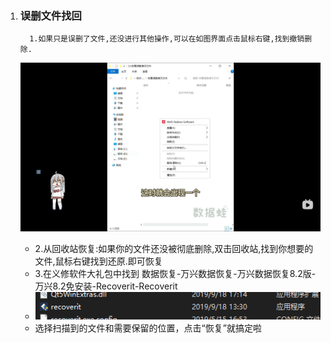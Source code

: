 1. ###   误删文件找回

         1.如果只是误删了文件,还没进行其他操作,可以在如图界面点击鼠标右键,找到撤销删除.

   ![img](./assets/1712303371292-1.png)

   - 2.从回收站恢复:如果你的文件还没被彻底删除,双击回收站,找到你想要的文件,鼠标右键找到还原.即可恢复
   - 3.在义修软件大礼包中找到 数据恢复-万兴数据恢复-万兴数据恢复8.2版-万兴8.2免安装-Recoverit-Recoverit
   - ![img](./assets/Recoverit.png)
   - 选择扫描到的文件和需要保留的位置，点击“恢复”就搞定啦
